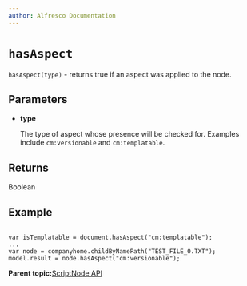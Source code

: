 ```yaml
---
author: Alfresco Documentation
---
```


# `hasAspect`

`hasAspect(type)` - returns true if an aspect was applied to the node.

## Parameters

-   **type**

    The type of aspect whose presence will be checked for. Examples include `cm:versionable` and `cm:templatable`.


## Returns

Boolean

## Example

```

var isTemplatable = document.hasAspect("cm:templatable");
...
var node = companyhome.childByNamePath("TEST_FILE_0.TXT");
model.result = node.hasAspect("cm:versionable");

```

**Parent topic:**[ScriptNode API](../references/API-JS-ScriptNode.md)

